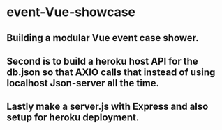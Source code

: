 # event-Vue-showcase

## Building a modular Vue event case shower.

## Second is to build a heroku host API for the db.json so that AXIO calls that instead of using localhost Json-server all the time.

## Lastly make a server.js with Express and also setup for heroku deployment.

